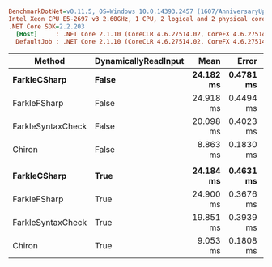 ``` ini

BenchmarkDotNet=v0.11.5, OS=Windows 10.0.14393.2457 (1607/AnniversaryUpdate/Redstone1), VM=Hyper-V
Intel Xeon CPU E5-2697 v3 2.60GHz, 1 CPU, 2 logical and 2 physical cores
.NET Core SDK=2.2.203
  [Host]     : .NET Core 2.1.10 (CoreCLR 4.6.27514.02, CoreFX 4.6.27514.02), 64bit RyuJIT DEBUG
  DefaultJob : .NET Core 2.1.10 (CoreCLR 4.6.27514.02, CoreFX 4.6.27514.02), 64bit RyuJIT


```
|            Method | DynamicallyReadInput |      Mean |     Error |    StdDev | Ratio | RatioSD |     Gen 0 |    Gen 1 |   Gen 2 | Allocated |
|------------------ |--------------------- |----------:|----------:|----------:|------:|--------:|----------:|---------:|--------:|----------:|
|      **FarkleCSharp** |                **False** | **24.182 ms** | **0.4781 ms** | **0.6702 ms** |  **0.97** |    **0.04** | **1375.0000** |  **31.2500** |       **-** |   **8.62 MB** |
|      FarkleFSharp |                False | 24.918 ms | 0.4494 ms | 0.6727 ms |  1.00 |    0.00 | 1250.0000 |  31.2500 |       - |   8.02 MB |
| FarkleSyntaxCheck |                False | 20.098 ms | 0.4023 ms | 0.9404 ms |  0.82 |    0.04 | 1156.2500 |        - |       - |   7.33 MB |
|            Chiron |                False |  8.863 ms | 0.1830 ms | 0.4016 ms |  0.36 |    0.02 |  562.5000 | 281.2500 |       - |   3.57 MB |
|                   |                      |           |           |           |       |         |           |          |         |           |
|      **FarkleCSharp** |                 **True** | **24.184 ms** | **0.4631 ms** | **0.3867 ms** |  **0.97** |    **0.02** | **1375.0000** |  **31.2500** |       **-** |   **8.63 MB** |
|      FarkleFSharp |                 True | 24.900 ms | 0.3676 ms | 0.2870 ms |  1.00 |    0.00 | 1250.0000 |  31.2500 |       - |   8.03 MB |
| FarkleSyntaxCheck |                 True | 19.851 ms | 0.3939 ms | 0.6899 ms |  0.80 |    0.03 | 1156.2500 |  31.2500 |       - |   7.34 MB |
|            Chiron |                 True |  9.053 ms | 0.1808 ms | 0.3306 ms |  0.37 |    0.02 |  562.5000 | 296.8750 | 78.1250 |   3.86 MB |
